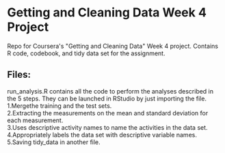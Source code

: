 # Getting and Cleaning Data Week 4 Project
Repo for Coursera's "Getting and Cleaning Data" Week 4 project. Contains R code, codebook, and tidy data set for the assignment.<br>
## Files:<br>
run_analysis.R contains all the code to perform the analyses described in the 5 steps. They can be launched in RStudio by just importing the file.<br>
1.Mergethe training and the test sets.<br>
2.Extracting the measurements on the mean and standard deviation for each measurement.<br>
3.Uses descriptive activity names to name the activities in the data set.<br>
4.Appropriately labels the data set with descriptive variable names.<br>
5.Saving tidy_data in another file.<br>
